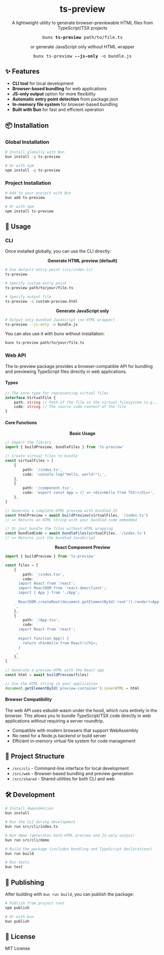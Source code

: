 <h1 align="center">ts-preview</h1>
<p align="center">A lightweight utility to generate browser-previewable HTML files from TypeScript/TSX projects</p>

<pre align="center">bunx <b>ts-preview</b> path/to/file.ts</pre>

<p align="center">or generate JavaScript only without HTML wrapper</p>

<pre align="center">bunx ts-preview <b>--js-only</b> -o bundle.js</pre>

## ✨ Features

- **CLI tool** for local development
- **Browser-based bundling** for web applications
- **JS-only output** option for more flexibility
- **Automatic entry point detection** from package.json
- **In-memory file system** for browser-based bundling
- **Built with Bun** for fast and efficient operation

## 📦 Installation

### Global Installation

```bash
# Install globally with Bun
bun install -g ts-preview

# Or with npm
npm install -g ts-preview
```

### Project Installation

```bash
# Add to your project with Bun
bun add ts-preview

# Or with npm
npm install ts-preview
```

## 🚀 Usage

### CLI

Once installed globally, you can use the CLI directly:

<p align="center">
<b>Generate HTML preview (default)</b>
</p>

```bash
# Use default entry point (src/index.ts)
ts-preview

# Specify custom entry point
ts-preview path/to/your/file.ts

# Specify output file
ts-preview -o custom-preview.html
```

<p align="center">
<b>Generate JavaScript only</b>
</p>

```bash
# Output only bundled JavaScript (no HTML wrapper)
ts-preview --js-only -o bundle.js
```

You can also use it with bunx without installation:

```bash
bunx ts-preview path/to/your/file.ts
```

### Web API

The ts-preview package provides a browser-compatible API for bundling and previewing TypeScript files directly in web applications.

#### Types

```typescript
// The core type for representing virtual files
interface VirtualFile {
    path: string // Path of the file in the virtual filesystem (e.g., '/index.ts')
    code: string // The source code content of the file
}
```

#### Core Functions

<p align="center">
<b>Basic Usage</b>
</p>

```typescript
// Import the library
import { buildPreview, bundleFiles } from 'ts-preview'

// Create virtual files to bundle
const virtualFiles = [
    {
        path: '/index.ts',
        code: 'console.log("Hello, world!");',
    },
    {
        path: '/component.tsx',
        code: 'export const App = () => <div>Hello from TSX!</div>',
    },
]

// Generate a complete HTML preview with bundled JS
const htmlPreview = await buildPreview(virtualFiles, '/index.ts')
// => Returns an HTML string with your bundled code embedded

// Or just bundle the files without HTML wrapping
const bundledCode = await bundleFiles(virtualFiles, '/index.ts')
// => Returns just the bundled JavaScript
```

<p align="center">
<b>React Component Preview</b>
</p>

```typescript
import { buildPreview } from 'ts-preview'

const files = [
    {
        path: '/index.tsx',
        code: `
      import React from 'react';
      import ReactDOM from 'react-dom/client';
      import { App } from './App';
      
      ReactDOM.createRoot(document.getElementById('root')).render(<App />);
    `,
    },
    {
        path: '/App.tsx',
        code: `
      import React from 'react';
      
      export function App() {
        return <h1>Hello from React!</h1>;
      }
    `,
    },
]

// Generate a preview HTML with the React app
const html = await buildPreview(files)

// Use the HTML string in your application
document.getElementById('preview-container').innerHTML = html
```

#### Browser Compatibility

The web API uses esbuild-wasm under the hood, which runs entirely in the browser. This allows you to bundle TypeScript/TSX code directly in web applications without requiring a server roundtrip.

- Compatible with modern browsers that support WebAssembly
- No need for a Node.js backend or build server
- Efficient in-memory virtual file system for code management

## 🧩 Project Structure

- `/src/cli` - Command-line interface for local development
- `/src/web` - Browser-based bundling and preview generation
- `/src/shared` - Shared utilities for both CLI and web

## 🛠️ Development

```bash
# Install dependencies
bun install

# Run the CLI during development
bun run src/cli/index.ts

# Run demo (generates both HTML preview and JS-only output)
bun run src/cli/demo

# Build the package (includes bundling and TypeScript declarations)
bun run build

# Run tests
bun test
```

## 📢 Publishing

After building with `bun run build`, you can publish the package:

```bash
# Publish from project root
npm publish

# Or with bun
bun publish
```

## 📄 License

MIT License
